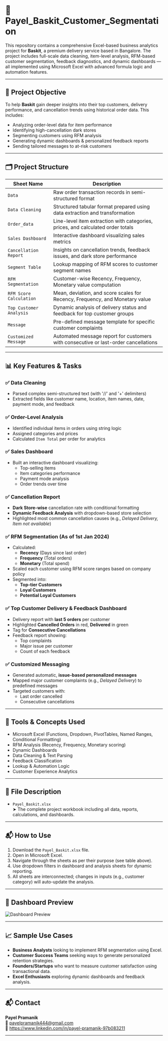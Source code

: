 # 🛒 Payel_Baskit_Customer_Segmentation

This repository contains a comprehensive Excel-based business analytics project for **Baskit**, a premium delivery service based in Bangalore. The project includes full-scale data cleaning, item-level analysis, RFM-based customer segmentation, feedback diagnostics, and dynamic dashboards — all implemented using Microsoft Excel with advanced formula logic and automation features.

---

## 📌 Project Objective

To help **Baskit** gain deeper insights into their top customers, delivery performance, and cancellation trends using historical order data. This includes:

- Analyzing order-level data for item performance
- Identifying high-cancellation dark stores
- Segmenting customers using RFM analysis
- Generating dynamic dashboards & personalized feedback reports
- Sending tailored messages to at-risk customers

---

## 🗂️ Project Structure

| **Sheet Name**           | **Description** |
|--------------------------|------------------|
| `Data`                   | Raw order transaction records in semi-structured format |
| `Data Cleaning`          | Structured tabular format prepared using data extraction and transformation |
| `Order_data`             | Line-level item extraction with categories, prices, and calculated order totals |
| `Sales Dashboard`        | Interactive dashboard visualizing sales metrics |
| `Cancellation Report`    | Insights on cancellation trends, feedback issues, and dark store performance |
| `Segment Table`          | Lookup mapping of RFM scores to customer segment names |
| `RFM Segmentation`       | Customer-wise Recency, Frequency, Monetary value computation |
| `RFM Score Calculation`  | Mean, deviation, and score scales for Recency, Frequency, and Monetary value |
| `Top Customer Analysis`  | Dynamic analysis of delivery status and feedback for top customer groups |
| `Message`                | Pre-defined message template for specific customer complaints |
| `Customized Message`     | Automated message report for customers with consecutive or last-order cancellations |

---

## 📊 Key Features & Tasks

### ✅ **Data Cleaning**
- Parsed complex semi-structured text (with '//' and '+' delimiters)
- Extracted fields like customer name, location, item names, date, payment mode, and feedback

### ✅ **Order-Level Analysis**
- Identified individual items in orders using string logic
- Assigned categories and prices
- Calculated `Item Total` per order for analytics

### ✅ **Sales Dashboard**
- Built an interactive dashboard visualizing:
  - Top-selling items
  - Item categories performance
  - Payment mode analysis
  - Order trends over time

### ✅ **Cancellation Report**
- **Dark Store-wise** cancellation rate with conditional formatting
- **Dynamic Feedback Analysis** with dropdown-based store selection
- Highlighted most common cancellation causes (e.g., *Delayed Delivery, Item not available*)

### ✅ **RFM Segmentation (As of 1st Jan 2024)**
- Calculated:
  - **Recency** (Days since last order)
  - **Frequency** (Total orders)
  - **Monetary** (Total spend)
- Scaled each customer using RFM score ranges based on company policy
- Segmented into:
  - **Top-tier Customers**
  - **Loyal Customers**
  - **Potential Loyal Customers**

### ✅ **Top Customer Delivery & Feedback Dashboard**
- Delivery report with **last 5 orders** per customer
- Highlighted **Cancelled Orders** in red, **Delivered** in green
- Tag for **Consecutive Cancellations**
- Feedback report showing:
  - Top complaints
  - Major issue per customer
  - Count of each feedback

### ✅ **Customized Messaging**
- Generated automatic, **issue-based personalized messages**
- Mapped major customer complaints (e.g., *Delayed Delivery*) to predefined messages
- Targeted customers with:
  - Last order cancelled
  - Consecutive cancellations

---

## 🧠 Tools & Concepts Used

- Microsoft Excel (Functions, Dropdown, PivotTables, Named Ranges, Conditional Formatting)
- RFM Analysis (Recency, Frequency, Monetary scoring)
- Dynamic Dashboards
- Data Cleaning & Text Parsing
- Feedback Classification
- Lookup & Automation Logic
- Customer Experience Analytics

---

## 📂 File Description

- `Payel_Baskit.xlsx`  
  ➤ The complete project workbook including all data, reports, calculations, and dashboards.

---

## 📬 How to Use

1. Download the `Payel_Baskit.xlsx` file.
2. Open in Microsoft Excel.
3. Navigate through the sheets as per their purpose (see table above).
4. Use dropdown filters in dashboard and analysis sheets for dynamic reporting.
5. All sheets are interconnected; changes in inputs (e.g., customer category) will auto-update the analysis.

---
## 📸 Dashboard Preview

![Dashboard Preview](https://github.com/Payel514/Payel_Baskit_Customer_Segmentation/blob/main/Dashboard_Preview.png)

---
## 📈 Sample Use Cases

- **Business Analysts** looking to implement RFM segmentation using Excel.
- **Customer Success Teams** seeking ways to generate personalized retention strategies.
- **Founders/Startups** who want to measure customer satisfaction using transactional data.
- **Excel Enthusiasts** exploring dynamic dashboards and feedback analysis.

---

## 📬 Contact

**Payel Pramanik**  
📧 payelpramanik444@gmail.com  
🔗 https://www.linkedin.com/in/payel-pramanik-97b083211

---


